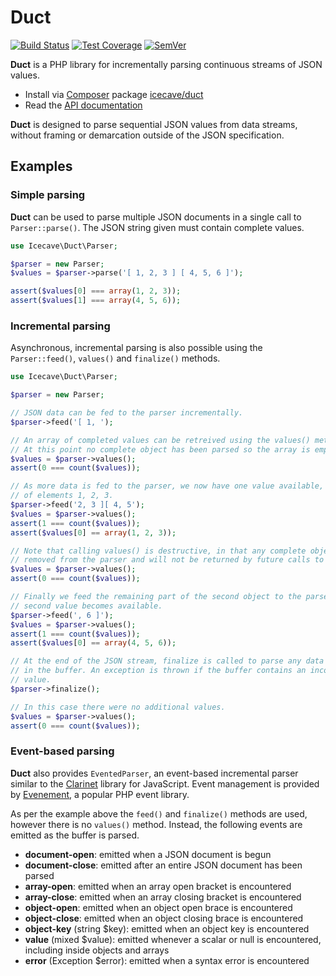# Duct

[![Build Status]](https://travis-ci.org/IcecaveStudios/duct)
[![Test Coverage]](https://coveralls.io/r/IcecaveStudios/duct?branch=develop)
[![SemVer]](http://semver.org)

**Duct** is a PHP library for incrementally parsing continuous streams of JSON values.

* Install via [Composer](http://getcomposer.org) package [icecave/duct](https://packagist.org/packages/icecave/duct)
* Read the [API documentation](http://icecavestudios.github.io/duct/artifacts/documentation/api/)

**Duct** is designed to parse sequential JSON values from data streams, without framing or demarcation outside of the
JSON specification.

## Examples

### Simple parsing

**Duct** can be used to parse multiple JSON documents in a single call to `Parser::parse()`.
The JSON string given must contain complete values.

```php
use Icecave\Duct\Parser;

$parser = new Parser;
$values = $parser->parse('[ 1, 2, 3 ] [ 4, 5, 6 ]');

assert($values[0] === array(1, 2, 3));
assert($values[1] === array(4, 5, 6));
```

### Incremental parsing

Asynchronous, incremental parsing is also possible using the `Parser::feed()`, `values()` and `finalize()` methods.

```php
use Icecave\Duct\Parser;

$parser = new Parser;

// JSON data can be fed to the parser incrementally.
$parser->feed('[ 1, ');

// An array of completed values can be retreived using the values() method.
// At this point no complete object has been parsed so the array is empty.
$values = $parser->values();
assert(0 === count($values));

// As more data is fed to the parser, we now have one value available, an array
// of elements 1, 2, 3.
$parser->feed('2, 3 ][ 4, 5');
$values = $parser->values();
assert(1 === count($values));
assert($values[0] == array(1, 2, 3));

// Note that calling values() is destructive, in that any complete objects are
// removed from the parser and will not be returned by future calls to values().
$values = $parser->values();
assert(0 === count($values));

// Finally we feed the remaining part of the second object to the parser and the
// second value becomes available.
$parser->feed(', 6 ]');
$values = $parser->values();
assert(1 === count($values));
assert($values[0] == array(4, 5, 6));

// At the end of the JSON stream, finalize is called to parse any data remaining
// in the buffer. An exception is thrown if the buffer contains an incomplete
// value.
$parser->finalize();

// In this case there were no additional values.
$values = $parser->values();
assert(0 === count($values));
```

### Event-based parsing

**Duct** also provides `EventedParser`, an event-based incremental parser similar to the [Clarinet](https://github.com/dscape/clarinet)
library for JavaScript. Event management is provided by [Evenement](https://github.com/igorw/evenement/tree/v1.0.0), a
popular PHP event library.

As per the example above the `feed()` and `finalize()` methods are used, however there is no `values()` method. Instead,
the following events are emitted as the buffer is parsed.

 * **document-open**: emitted when a JSON document is begun
 * **document-close**: emitted after an entire JSON document has been parsed
 * **array-open**: emitted when an array open bracket is encountered
 * **array-close**: emitted when an array closing bracket is encountered
 * **object-open**: emitted when an object open brace is encountered
 * **object-close**: emitted when an object closing brace is encountered
 * **object-key** (string $key): emitted when an object key is encountered
 * **value** (mixed $value): emitted whenever a scalar or null is encountered, including inside objects and arrays
 * **error** (Exception $error): emitted when a syntax error is encountered

<!-- references -->
[Build Status]: http://img.shields.io/travis/IcecaveStudios/duct/develop.svg
[Test Coverage]: http://img.shields.io/coveralls/IcecaveStudios/duct/develop.svg
[SemVer]: http://img.shields.io/:semver-0.4.0-yellow.svg
